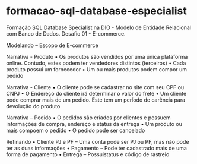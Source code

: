 # formacao-sql-database-especialist
Formação SQL Database Specialist na DIO - Modelo de Entidade Relacional com Banco de Dados. Desafio 01 - E-commerce.


Modelando – Escopo de E-commerce 

Narrativa - Produto
• Os produtos são vendidos por uma única plataforma online. Contudo, estes podem ter vendedores distintos (terceiros)
• Cada produto possui um fornecedor
• Um ou mais produtos podem compor um pedido

Narrativa - Cliente
• O cliente pode se cadastrar no site com seu CPF ou CNPJ
• O Endereço do cliente irá determinar o valor do frete
• Um cliente pode comprar mais de um pedido. Este tem um período
de carência para devolução do produto

Narrativa – Pedido
• O pedidos são criados por clientes e possuem informações de
compra, endereço e status da entrega
• Um produto ou mais compoem o pedido
• O pedido pode ser cancelado

Refinando
• Cliente PJ e PF – Uma conta pode ser PJ ou PF, mas não pode ter as duas informações
• Pagamento – Pode ter cadastrado mais de uma forma de pagamento
• Entrega – Possuistatus e código de rastreio
